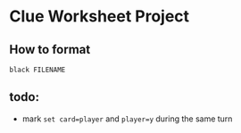 # Clue Worksheet Project

## How to format

```
black FILENAME
```

## todo:
- mark `set card=player` and `player=y` during the same turn